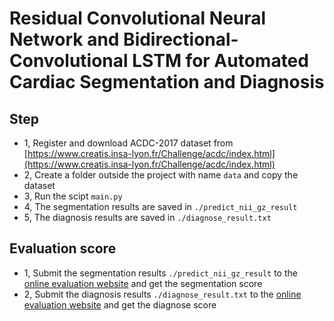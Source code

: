 # Residual Convolutional Neural Network and Bidirectional-Convolutional LSTM for Automated Cardiac Segmentation and Diagnosis
## Step
- 1, Register and download ACDC-2017 dataset from [https://www.creatis.insa-lyon.fr/Challenge/acdc/index.html](https://www.creatis.insa-lyon.fr/Challenge/acdc/index.html)
- 2, Create a folder outside the project with name ```data``` and copy the dataset
- 3, Run the scipt ```main.py```
- 4, The segmentation results are saved in ```./predict_nii_gz_result```
- 5, The diagnosis results are saved in ```./diagnose_result.txt```
## Evaluation score
- 1, Submit the segmentation results ```./predict_nii_gz_result``` to the [online evaluation website](https://acdc.creatis.insa-lyon.fr/#challenges) and get the segmentation score
- 2, Submit the diagnosis results ```./diagnose_result.txt``` to the [online evaluation website](https://acdc.creatis.insa-lyon.fr/#challenges) and get the diagnose score
